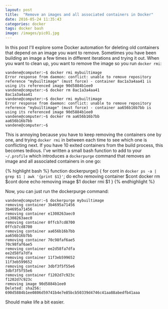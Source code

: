 ```yaml
---
layout: post
title:  "Remove an images and all associated containers in Docker"
date: 2016-05-24 11:35:43
categories: docker
tags: docker bash
image: /images/pic01.jpg
---
```


In this post I'll explore some Docker automation for deleting old containers that depend on an image you want to remove.  <!-- more --> Sometimes you have been building an image a few times in different iterations and trying it out. When you want to clean up, you want to remove the image so you run `docker rmi`:

```
vandene@computer:~$ docker rmi mybuiltimage
Error response from daemon: conflict: unable to remove repository reference "mybuiltimage" (must force) - container 8ac1a3a4aa41 is using its referenced image 90d5884b1ee0
vandene@computer:~$ docker rm 8ac1a3a4aa41
8ac1a3a4aa41
vandene@computer:~$ docker rmi mybuiltimage
Error response from daemon: conflict: unable to remove repository reference "mybuiltimage" (must force) - container aa656b16b7bb is using its referenced image 90d5884b1ee0
vandene@computer:~$ docker rm aa656b16b7bb
aa656b16b7bb
vandene@computer:~$ 
```

This is annoying because you have to keep removing the containers one by one, and trying `docker rmi` in between each time to see which one is conflicting next. If you have 10 exited containers from the build process, this becomes tedious. I've written a small bash function to add to your `~/.profile` which introduces a `dockerpurge` command that removes an image and all associated containers in one go:

{% highlight bash %}
function dockerpurge() {
  for cont in `docker ps -a | grep $1 | awk '{print $1}'`; do
    echo removing container $cont
    docker rm $cont
  done 
  echo removing image $1
  docker rmi $1
}
{% endhighlight %}

Now, you can just run the dockerpurge command:

```
vandene@computer:~$ dockerpurge mybuiltimage
removing container 3b4695a71456
3b4695a71456
removing container e1308263aec0
e1308263aec0
removing container 0ffcb7cd8700
0ffcb7cd8700
removing container aa656b16b7bb
aa656b16b7bb
removing container 70c98faf6ae5
70c98faf6ae5
removing container ee2d58fa7dfa
ee2d58fa7dfa
removing container 11f3eb599652
11f3eb599652
removing container 3dbf3f5f55e6
3dbf3f5f55e6
removing container f1202d7c923c
f1202d7c923c
removing image 90d5884b1ee0
Deleted: sha256: 690d5884b1ee0806d59741b4e7e85bcb50339d4746c41aa88abedfb41aaa
```

Should make life a bit easier.
